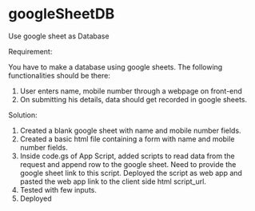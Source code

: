 # googleSheetDB
Use google sheet as Database

Requirement:

You have to make a database using google sheets. The following functionalities should be there:

1. User enters name, mobile number through a webpage on front-end
2. On submitting his details, data should get recorded in google sheets.


Solution:
1. Created a blank google sheet with name and mobile number fields.
2. Created a basic html file containing a form with name and mobile number fields.
3. Inside code.gs of App Script, added scripts to read data from the request and append row to the google sheet. Need to provide the google sheet link to this script. Deployed the script as web app and pasted the web app link to the client side html script_url.
4. Tested with few inputs.
5. Deployed
